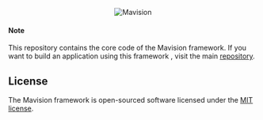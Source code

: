   
<p align="center">
	<img src="http://s21.postimg.org/femk919yr/logo1.png" alt="Mavision">
</p>

#### Note

This repository contains the core code of the Mavision framework. If you want to build an application using this framework , visit the main <a href="https://github.com/mavision/app">repository</a>.

## License

The Mavision framework is open-sourced software licensed under the [MIT license](https://opensource.org/licenses/MIT).